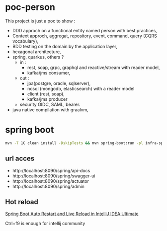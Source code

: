 # poc-person

This project is just a poc to show :
- DDD approch on a functional entity named person with best practices,
- Context approch, aggregat, repository, event, command, query (CQRS vocabulary),
- BDD testing on the domain by the application layer,
- hexagonal architecture,
- spring, quarkus, others ? 
  - in : 
    - rest, soap, grpc, graphql and reactive/stream with reader model, 
    - kafka/jms consumer,
  - out : 
    - jpa(postgre, oracle, sqlserver), 
    - nosql (mongodb, elasticsearch) with a reader model
    - client (rest, soap), 
    - kafka/jms producer
  - security OIDC, SAML, bearer.
- java native compilation with graalvm,

# spring boot
```bash
mvn -T 1C clean install -DskipTests && mvn spring-boot:run -pl infra-spring/sb-bootstrap/
```

## url acces
- http://localhost:8090/spring/api-docs
- http://localhost:8090/spring/swagger-ui
- http://localhost:8090/spring/actuator
- http://localhost:8090/spring/admin

## Hot reload

[Spring Boot Auto Restart and Live Reload in IntelliJ IDEA Ultimate](https://www.codejava.net/frameworks/spring-boot/spring-boot-auto-restart-and-live-reload-in-intellij-idea)

Ctrl+f9 is enough for intellij community